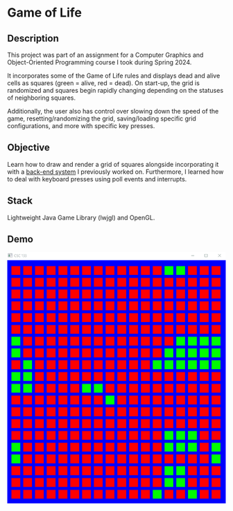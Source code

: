 # Game of Life

## Description
This project was part of an assignment for a Computer Graphics and Object-Oriented Programming course I took during Spring 2024. 

It incorporates some of the Game of Life rules and displays dead and alive cells as squares (green = alive, red = dead).
On start-up, the grid is randomized and squares begin rapidly changing depending on the statuses of neighboring squares.

Additionally, the user also has control over slowing down the speed of the game, resetting/randomizing the grid,
saving/loading specific grid configurations, and more with specific key presses.

## Objective
Learn how to draw and render a grid of squares alongside incorporating it with a [back-end system](https://github.com/rahulio96/game-of-life-board)
I previously worked on. Furthermore, I learned how to deal with keyboard presses using poll events and interrupts.

## Stack
Lightweight Java Game Library (lwjgl) and OpenGL.

## Demo
<img src="GoL.gif" alt="A bunch of red squares with some rapidly turning green">